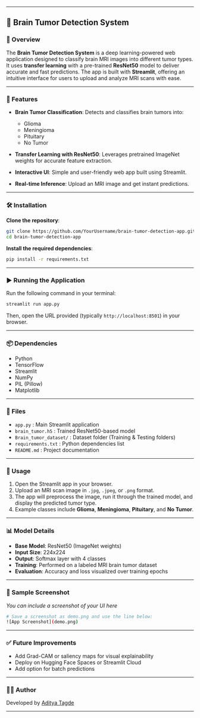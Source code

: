 
---

## 🧠 Brain Tumor Detection System

### 🌟 Overview

The **Brain Tumor Detection System** is a deep learning-powered web application designed to classify brain MRI images into different tumor types. It uses **transfer learning** with a pre-trained **ResNet50** model to deliver accurate and fast predictions. The app is built with **Streamlit**, offering an intuitive interface for users to upload and analyze MRI scans with ease.

---

### 🚀 Features

* **Brain Tumor Classification**: Detects and classifies brain tumors into:

  * Glioma
  * Meningioma
  * Pituitary
  * No Tumor
* **Transfer Learning with ResNet50**: Leverages pretrained ImageNet weights for accurate feature extraction.
* **Interactive UI**: Simple and user-friendly web app built using Streamlit.
* **Real-time Inference**: Upload an MRI image and get instant predictions.

---

### 🛠 Installation

**Clone the repository**:

```bash
git clone https://github.com/YourUsername/brain-tumor-detection-app.git
cd brain-tumor-detection-app
```

**Install the required dependencies**:

```bash
pip install -r requirements.txt
```

---

### ▶️ Running the Application

Run the following command in your terminal:

```bash
streamlit run app.py
```

Then, open the URL provided (typically `http://localhost:8501`) in your browser.

---

### 📦 Dependencies

* Python
* TensorFlow
* Streamlit
* NumPy
* PIL (Pillow)
* Matplotlib

---

### 📂 Files

* `app.py` : Main Streamlit application
* `brain_tumor.h5` : Trained ResNet50-based model
* `Brain_tumor_dataset/` : Dataset folder (Training & Testing folders)
* `requirements.txt` : Python dependencies list
* `README.md` : Project documentation

---

### 🎯 Usage

1. Open the Streamlit app in your browser.
2. Upload an MRI scan image in `.jpg`, `.jpeg`, or `.png` format.
3. The app will preprocess the image, run it through the trained model, and display the predicted tumor type.
4. Example classes include **Glioma**, **Meningioma**, **Pituitary**, and **No Tumor**.

---

### 📊 Model Details

* **Base Model**: ResNet50 (ImageNet weights)
* **Input Size**: 224x224
* **Output**: Softmax layer with 4 classes
* **Training**: Performed on a labeled MRI brain tumor dataset
* **Evaluation**: Accuracy and loss visualized over training epochs

---

### 📸 Sample Screenshot

*You can include a screenshot of your UI here*

```bash
# Save a screenshot as demo.png and use the line below:
![App Screenshot](demo.png)
```

---

### ✅ Future Improvements

* Add Grad-CAM or saliency maps for visual explainability
* Deploy on Hugging Face Spaces or Streamlit Cloud
* Add option for batch predictions

---


### 🙋‍♂️ Author

Developed by [Aditya Tagde]([https://www.linkedin.com/](https://www.linkedin.com/in/aditya-tagde-011989299/))

---


